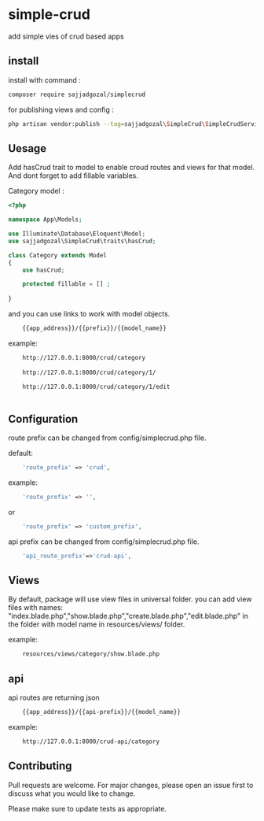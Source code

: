 # simple-crud
add simple vies of crud based apps 

## install

install with command :

```bash
composer require sajjadgozal/simplecrud
```

for publishing views and config :


```bash
php artisan vendor:publish --tag=sajjadgozal\SimpleCrud\SimpleCrudServiceProvider
```

## Uesage

Add hasCrud trait to model to enable croud routes and views for that model. 
And dont forget to add fillable variables.

Category model : 

```php
<?php

namespace App\Models;

use Illuminate\Database\Eloquent\Model;
use sajjadgozal\SimpleCrud\traits\hasCrud;

class Category extends Model
{
    use hasCrud;

    protected fillable = [] ;
    
}

```

and you can use links to work with model objects.

```bash
    {{app_address}}/{{prefix}}/{{model_name}} 
```

example:
```bash
    http://127.0.0.1:8000/crud/category
    
    http://127.0.0.1:8000/crud/category/1/
    
    http://127.0.0.1:8000/crud/category/1/edit
    
```

## Configuration

route prefix can be changed from config/simplecrud.php file. 

default: 
```php
    'route_prefix' => 'crud',
```
example: 
```php
    'route_prefix' => '',
```
or
```php
    'route_prefix' => 'custom_prefix',
```

api prefix can be changed from config/simplecrud.php file.
```php
    'api_route_prefix'=>'crud-api',
```

## Views 
By default, package will use view files in universal folder.
you can add view files with names:
"index.blade.php","show.blade.php","create.blade.php","edit.blade.php" 
in the folder with model name in resources/views/ folder.

example:
```bash
    resources/views/category/show.blade.php
```

## api 
api routes are returning json  

```bash
    {{app_address}}/{{api-prefix}}/{{model_name}} 
```

example:
```bash
    http://127.0.0.1:8000/crud-api/category
```

## Contributing
Pull requests are welcome. For major changes, please open an issue first to discuss what you would like to change.

Please make sure to update tests as appropriate.


